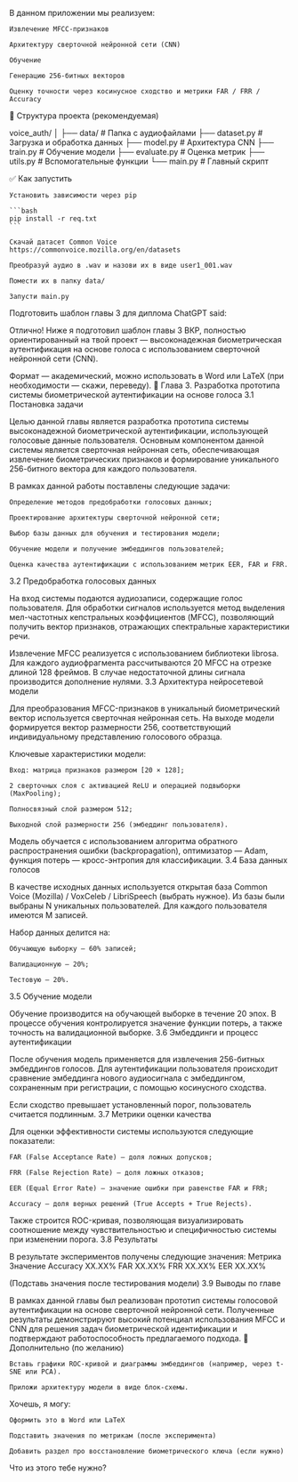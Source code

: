 В данном приложении мы реализуем:

    Извлечение MFCC-признаков

    Архитектуру сверточной нейронной сети (CNN)

    Обучение

    Генерацию 256-битных векторов

    Оценку точности через косинусное сходство и метрики FAR / FRR / Accuracy

📁 Структура проекта (рекомендуемая)

voice_auth/
│
├── data/                # Папка с аудиофайлами
├── dataset.py           # Загрузка и обработка данных
├── model.py             # Архитектура CNN
├── train.py             # Обучение модели
├── evaluate.py          # Оценка метрик
├── utils.py             # Вспомогательные функции
└── main.py              # Главный скрипт


✅ Как запустить

    Установить зависимости через pip

    ```bash
    pip install -r req.txt
    ```

    Скачай датасет Common Voice
    https://commonvoice.mozilla.org/en/datasets
    
    Преобразуй аудио в .wav и назови их в виде user1_001.wav

    Помести их в папку data/

    Запусти main.py


Подготовить шаблон главы 3 для диплома
ChatGPT said:

Отлично! Ниже я подготовил шаблон главы 3 ВКР, полностью ориентированный на твой проект — высоконадежная биометрическая аутентификация на основе голоса с использованием сверточной нейронной сети (CNN).

Формат — академический, можно использовать в Word или LaTeX (при необходимости — скажи, переведу).
📄 Глава 3. Разработка прототипа системы биометрической аутентификации на основе голоса
3.1 Постановка задачи

Целью данной главы является разработка прототипа системы высоконадежной биометрической аутентификации, использующей голосовые данные пользователя. Основным компонентом данной системы является сверточная нейронная сеть, обеспечивающая извлечение биометрических признаков и формирование уникального 256-битного вектора для каждого пользователя.

В рамках данной работы поставлены следующие задачи:

    Определение методов предобработки голосовых данных;

    Проектирование архитектуры сверточной нейронной сети;

    Выбор базы данных для обучения и тестирования модели;

    Обучение модели и получение эмбеддингов пользователей;

    Оценка качества аутентификации с использованием метрик EER, FAR и FRR.

3.2 Предобработка голосовых данных

На вход системы подаются аудиозаписи, содержащие голос пользователя. Для обработки сигналов используется метод выделения мел-частотных кепстральных коэффициентов (MFCC), позволяющий получить вектор признаков, отражающих спектральные характеристики речи.

Извлечение MFCC реализуется с использованием библиотеки librosa. Для каждого аудиофрагмента рассчитываются 20 MFCC на отрезке длиной 128 фреймов. В случае недостаточной длины сигнала производится дополнение нулями.
3.3 Архитектура нейросетевой модели

Для преобразования MFCC-признаков в уникальный биометрический вектор используется сверточная нейронная сеть. На выходе модели формируется вектор размерности 256, соответствующий индивидуальному представлению голосового образца.

Ключевые характеристики модели:

    Вход: матрица признаков размером [20 × 128];

    2 сверточных слоя с активацией ReLU и операцией подвыборки (MaxPooling);

    Полносвязный слой размером 512;

    Выходной слой размерности 256 (эмбеддинг пользователя).

Модель обучается с использованием алгоритма обратного распространения ошибки (backpropagation), оптимизатор — Adam, функция потерь — кросс-энтропия для классификации.
3.4 База данных голосов

В качестве исходных данных используется открытая база Common Voice (Mozilla) / VoxCeleb / LibriSpeech (выбрать нужное). Из базы были выбраны N уникальных пользователей. Для каждого пользователя имеются M записей.

Набор данных делится на:

    Обучающую выборку — 60% записей;

    Валидационную — 20%;

    Тестовую — 20%.

3.5 Обучение модели

Обучение производится на обучающей выборке в течение 20 эпох. В процессе обучения контролируется значение функции потерь, а также точность на валидационной выборке.
3.6 Эмбеддинги и процесс аутентификации

После обучения модель применяется для извлечения 256-битных эмбеддингов голосов. Для аутентификации пользователя происходит сравнение эмбеддинга нового аудиосигнала с эмбеддингом, сохраненным при регистрации, с помощью косинусного сходства.

Если сходство превышает установленный порог, пользователь считается подлинным.
3.7 Метрики оценки качества

Для оценки эффективности системы используются следующие показатели:

    FAR (False Acceptance Rate) — доля ложных допусков;

    FRR (False Rejection Rate) — доля ложных отказов;

    EER (Equal Error Rate) — значение ошибки при равенстве FAR и FRR;

    Accuracy — доля верных решений (True Accepts + True Rejects).

Также строится ROC-кривая, позволяющая визуализировать соотношение между чувствительностью и специфичностью системы при изменении порога.
3.8 Результаты

В результате экспериментов получены следующие значения:
Метрика	Значение
Accuracy	XX.XX%
FAR	XX.XX%
FRR	XX.XX%
EER	XX.XX%

(Подставь значения после тестирования модели)
3.9 Выводы по главе

В рамках данной главы был реализован прототип системы голосовой аутентификации на основе сверточной нейронной сети. Полученные результаты демонстрируют высокий потенциал использования MFCC и CNN для решения задач биометрической идентификации и подтверждают работоспособность предлагаемого подхода.
📎 Дополнительно (по желанию)

    Вставь графики ROC-кривой и диаграммы эмбеддингов (например, через t-SNE или PCA).

    Приложи архитектуру модели в виде блок-схемы.

Хочешь, я могу:

    Оформить это в Word или LaTeX

    Подставить значения по метрикам (после эксперимента)

    Добавить раздел про восстановление биометрического ключа (если нужно)

Что из этого тебе нужно?